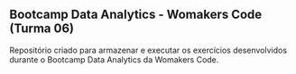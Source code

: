 ## Bootcamp Data Analytics - Womakers Code (Turma 06)
Repositório criado para armazenar e executar os exercícios desenvolvidos durante o Bootcamp Data Analytics da Womakers Code.
